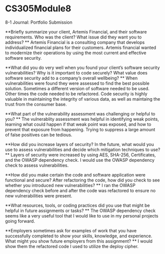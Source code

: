 # CS305Module8
8-1 Journal: Portfolio Submission

**Briefly summarize your client, Artemis Financial, and their software requirements. Who was the client? What issue did they want you to address?
**
Artemis Financial is a consulting company that develops individualized financial plans for their customers. Artemis financial wanted to modernize their operations by using the most current and effective software security.

**What did you do very well when you found your client’s software security vulnerabilities? Why is it important to code securely? What value does software security add to a company’s overall wellbeing?
**
When vulnerabilities were found they were assessed to find the best possible solution. Sometimes a different version of software needed to be used. Other times the code needed to be refactored. Code security is highly valuable in maintaining the integrity of various data, as well as maintaing the trust from the consumer base.

**What part of the vulnerability assessment was challenging or helpful to you?
**
The vulnerablity assessment was helpful in identifying weak points, learning what could happen if that weak point was exposed, and how to prevent that exposure from happening. Trying to suppress a large amount of false positives can be tedious.

**How did you increase layers of security? In the future, what would you use to assess vulnerabilities and decide which mitigation techniques to use?
**
Layers of security were increased by using AES, SHA-256, Certificates, and the OWASP dependency check. I would use the OWASP dependency check to assess vulnerabilities.

**How did you make certain the code and software application were functional and secure? After refactoring the code, how did you check to see whether you introduced new vulnerabilities?
**
I ran the OWASP dependency check before and after the code was refactored to ensure no new vulnerabilities were present.

**What resources, tools, or coding practices did you use that might be helpful in future assignments or tasks?
**
The OWASP dependency check seems like a very useful tool that I would like to use in my personal projects going forward.

**Employers sometimes ask for examples of work that you have successfully completed to show your skills, knowledge, and experience. What might you show future employers from this assignment?
**
I would show them the refactored code I used to utilize the deploy cipher.
